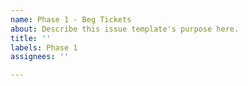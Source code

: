 ```yaml
---
name: Phase 1 - Beg Tickets
about: Describe this issue template's purpose here.
title: ''
labels: Phase 1
assignees: ''

---
```




